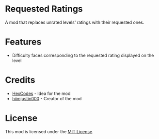 # Requested Ratings
A mod that replaces unrated levels' ratings with their requested ones.

# Features
- Difficulty faces corresponding to the requested rating displayed on the level

# Credits
- [HexCodes](https://gdbrowser.com/u/16858187) - Idea for the mod
- [hiimjustin000](https://gdbrowser.com/u/7466002) - Creator of the mod

# License
This mod is licensed under the [MIT License](./LICENSE).